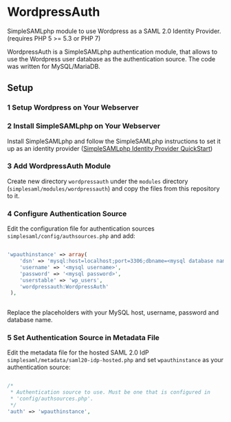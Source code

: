 # WordpressAuth
SimpleSAMLphp module to use Wordpress as a SAML 2.0 Identity Provider. (requires PHP 5 >= 5.3 or PHP 7)

WordpressAuth is a SimpleSAMLphp authentication module, that allows to use the Wordpress user database as the authentication source. The code was written for MySQL/MariaDB.

## Setup

### 1 Setup Wordpress on Your Webserver

### 2 Install SimpleSAMLphp on Your Webserver

Install SimpleSAMLphp and follow the SimpleSAMLphp instructions to set it up as an identity provider ([SimpleSAMLphp Identity Provider QuickStart](https://simplesamlphp.org/docs/stable/simplesamlphp-idp)) 

### 3 Add WordpressAuth Module

Create new directory `wordpressauth` under the `modules` directory (`simplesaml/modules/wordpressauth`) and copy the files from this repository to it. 

### 4 Configure Authentication Source 

Edit the configuration file for authentication sources `simplesaml/config/authsources.php` and add:

```php

'wpauthinstance' => array(
    'dsn' => 'mysql:host=localhost;port=3306;dbname=<mysql database name>',
    'username' => '<mysql username>',
    'password' => '<mysql password>',
    'userstable' => 'wp_users',
    'wordpressauth:WordpressAuth'
 ),
 
```
Replace the placeholders with your MySQL host, username, password and database name. 

### 5 Set Authentication Source in Metadata File

Edit the metadata file for the hosted SAML 2.0 IdP `simplesaml/metadata/saml20-idp-hosted.php`
and set `wpauthinstance` as your authentication source: 

```php

/*
 * Authentication source to use. Must be one that is configured in
 * 'config/authsources.php'.
 */
'auth' => 'wpauthinstance',
 
```
